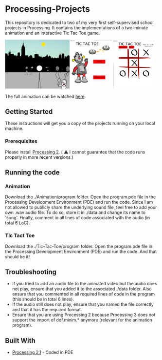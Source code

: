# Processing-Projects

This repository is dedicated to two of my very first self-supervised school projects in Processing.
It contains the implementations of a two-minute animation and an interactive Tic Tac Toe game.


<p float="center">
  <img src="Photos/animation.png" width="42%" />
  <img src="Photos/ttt1.png" width="27%" /> 
  <img src="Photos/ttt2.png" width="27%" />
</p>


The full animation can be watched [here](https://youtu.be/5g5aKYJhM1g).

## Getting Started

These instructions will get you a copy of the projects running on your local machine.  

### Prerequisites

Please install [Processing 2](https://processing.org/download/). ( ⚠️ I cannot guarantee that the code runs properly in more recent versions.)

## Running the code

### Animation
Download the ./Animation/program folder. Open the program.pde file in the Processing Development Environment (PDE) and run the code.
Since I am not allowed to publicly share the underlying sound file, feel free to add your own .wav audio file. To do so, store it in ./data and change its name to 'song'. Finally, comment in all lines of code associated with the audio (in total 6 LoC).


### Tic Tact Toe
Download the ./Tic-Tac-Toe/program folder. Open the program.pde file in the Processing Development Environment (PDE) and run the code. And that should be it!


## Troubleshooting

* If you tried to add an audio file to the animated video but the audio does not play, ensure that you added it to the associated ./data folder. Also ensure that you commented in all required lines of code in the program (this should be in total 6 lines). 
* If the audio still does not play, ensure that you named the file correctly and that it has the required format. 
* Ensure that you are using Processing 2 because Processing 3 does not support the import of ddf.minim.* anymore (relevant for the animation program). 


## Built With

* [Processing 2.1](https://processing.org/download/) - Coded in PDE

